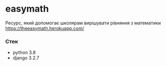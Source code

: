 # easymath
Ресурс, який допомогає школярам вирішувати рівняння з математики https://theeasymath.herokuapp.com/

### Стек
- python 3.8
- django 3.2.7
